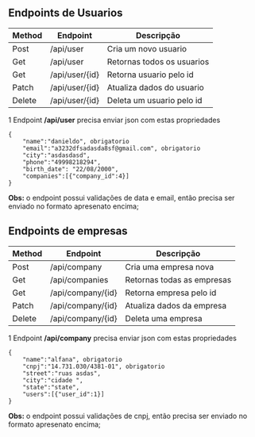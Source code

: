 ## Endpoints de Usuarios

| Method | Endpoint       | Descripção                 |
| ------ | -------------- | -------------------------- |
| Post   | /api/user      | Cria um novo usuario       |
| Get    | /api/user      | Retornas todos os usuarios |
| Get    | /api/user/{id} | Retorna usuario pelo id    |
| Patch  | /api/user/{id} | Atualiza dados do usuario  |
| Delete | /api/user/{id} | Deleta um usuario pelo id  |

1 Endpoint **/api/user** precisa enviar json com estas propriedades

```
{
	"name":"danieldo", obrigatorio
	"email":"a3232dfsadasda8sf@gmail.com", obrigatorio
	"city":"asdasdasd",
	"phone":"49998218294",
	"birth_date": "22/08/2000",
	"companies":[{"company_id":4}]
}
```

**Obs:** o endpoint possui validações de data e email, então precisa ser enviado no formato apresenato encima;


## Endpoints de empresas

| Method | Endpoint          | Descripção                 | 
| ------ | ----------------- | -------------------------- |
| Post   | /api/company      | Cria uma empresa nova      |
| Get    | /api/companies    | Retornas todas as empresas |
| Get    | /api/company/{id} | Retorna empresa pelo id    |
| Patch  | /api/company/{id} | Atualiza dados da empresa  |
| Delete | /api/company/{id} | Deleta uma empresa         |

1 Endpoint **/api/company** precisa enviar json com estas propriedades

```
{
	"name":"alfana", obrigatorio
	"cnpj":"14.731.030/4381-01", obrigatorio
	"street":"ruas asdas",
	"city":"cidade ",
	"state":"state",
	"users":[{"user_id":1}]
}
```

**Obs:** o endpoint possui validações de cnpj, então precisa ser enviado no formato apresenato encima;

